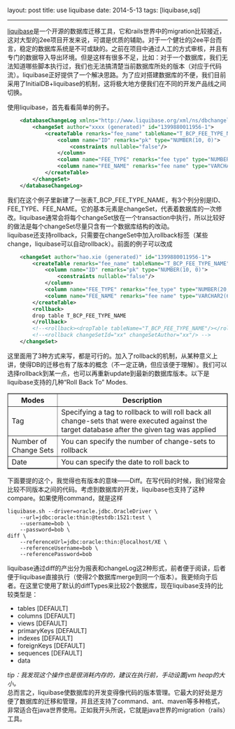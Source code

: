layout: post
title: use liquibase
date: 2014-5-13
tags: [liquibase,sql]

---
<a href="http://www.liquibase.org/">liquibase</a>是一个开源的数据库迁移工具，它和rails世界中的migration比较接近，这对大型的j2ee项目开发来说，可谓是优质的辅助。对于一个健壮的j2ee平台而言，稳定的数据库系统是不可或缺的。之前在项目中通过人工的方式审核，并且有专门的数据导入导出环境。但是这样有很多不足，比如：对于一个数据库，我们无法知道哪些脚本执行过，我们也无法搞清楚当前数据库所处的版本（对应于代码流）。liquibase正好提供了一个解决思路。为了应对搭建数据库的不便，我们目前采用了InitialDB+liquibase的机制，这将极大地方便我们在不同的开发产品线之间切换。   
<!--more-->
使用liquibase，首先看看简单的例子。

```xml
	<databaseChangeLog xmlns="http://www.liquibase.org/xml/ns/dbchangelog" xmlns:xsi="http://www.w3.org/2001/XMLSchema-instance" xsi:schemaLocation="http://www.liquibase.org/xml/ns/dbchangelog http://www.liquibase.org/xml/ns/dbchangelog/dbchangelog-3.1.xsd">
	    <changeSet author="xxxx (generated)" id="1399880011956-1">
	        <createTable remarks="fee_name" tableName="T_BCP_FEE_TYPE_NAME">
	            <column name="ID" remarks="pk" type="NUMBER(10, 0)">
	                <constraints nullable="false"/>
	            </column>
	            <column name="FEE_TYPE" remarks="fee type" type="NUMBER(20, 0)"/>
	            <column name="FEE_NAME" remarks="fee name" type="VARCHAR2(60)"/>
	        </createTable>
	    </changeSet>
	</databaseChangeLog>
```

我们在这个例子里新建了一张表T\_BCP\_FEE\_TYPE\_NAME，有3个列分别是ID、FEE\_TYPE、FEE\_NAME。它的基本元素是changeSet，代表着数据库的一次修改。liquibase通常会将每个changeSet放在一个transaction中执行，所以比较好的做法是每个changeSet尽量只含有一个数据库结构的改动。  
liquibase还支持rollback，只需要在changeSet中加入rollback标签（某些change，liquibase可以自动rollback）。前面的例子可以改成

```xml	
	<changeSet author="hao.xie (generated)" id="1399880011956-1">
        <createTable remarks="fee_name" tableName="T_BCP_FEE_TYPE_NAME">
            <column name="ID" remarks="pk" type="NUMBER(10, 0)">
                <constraints nullable="false"/>
            </column>
            <column name="FEE_TYPE" remarks="fee_type" type="NUMBER(20, 0)"/>
            <column name="FEE_NAME" remarks="fee name" type="VARCHAR2(60)"/>
        </createTable>
		<rollback>
		drop table T_BCP_FEE_TYPE_NAME
		</rollback>
		<!--<rollback><dropTable tableName="T_BCP_FEE_TYPE_NAME"/></rollback> -->
		<!--<rollback changeSetId="xx" changeSetAuthor="xx"/> -->
    </changeSet>  
```

这里面用了3种方式来写，都是可行的。加入了rollback的机制，从某种意义上讲，使得DB的迁移也有了版本的概念（不一定正确，但应该便于理解）。我们可以选择rollback到某一点，也可以再重新update到最新的数据库版本。以下是liquibase支持的几种“Roll Back To” Modes.
<table border="1">
	<tbody>
		<tr><th>Modes</th><th>Description</th></tr>
		<tr><td>Tag</td><td>Specifying a tag to rollback to will roll back all change-sets that were executed against the target database after the given tag was applied</td></tr>
		<tr><td>Number of Change Sets</td><td>You can specify the number of change-sets to rollback</td></tr>
		<tr><td>Date</td><td>You can specify the date to roll back to</td></tr>		
	</tbody>
</table>
下面要提的这个，我觉得也有版本的意味——Diff。在写代码的时候，我们经常会比较不同版本之间的代码。考虑到数据库的开发，liquibase也支持了这种compare。如果使用command，就是这样
	
	liquibase.sh --driver=oracle.jdbc.OracleDriver \
        --url=jdbc:oracle:thin:@testdb:1521:test \
        --username=bob \
        --password=bob \
    diff \
        --referenceUrl=jdbc:oracle:thin:@localhost/XE \
        --referenceUsername=bob \
        --referencePassword=bob
        
liquibase通过diff的产出分为报表和changeLog这2种形式，前者便于阅读，后者便于liquibase直接执行（使得2个数据库merge到同一个版本）。我更倾向于后者。在这里它使用了默认的diffTypes来比较2个数据库，现在liquibase支持的比较类型是：

- tables [DEFAULT]
- columns [DEFAULT]
- views [DEFAULT]
- primaryKeys [DEFAULT]
- indexes [DEFAULT]
- foreignKeys [DEFAULT]
- sequences [DEFAULT]
- data    

*tip：我发现这个操作也是很消耗内存的，建议在执行前，手动设置jvm heap的大小。*   
总而言之，liquibase使数据库的开发变得像代码的版本管理。它最大的好处是方便了数据库的迁移和管理，并且还支持了command、ant、maven等多种格式，非常适合在java世界使用。正如我开头所说，它就是java世界的migration（rails）工具。
